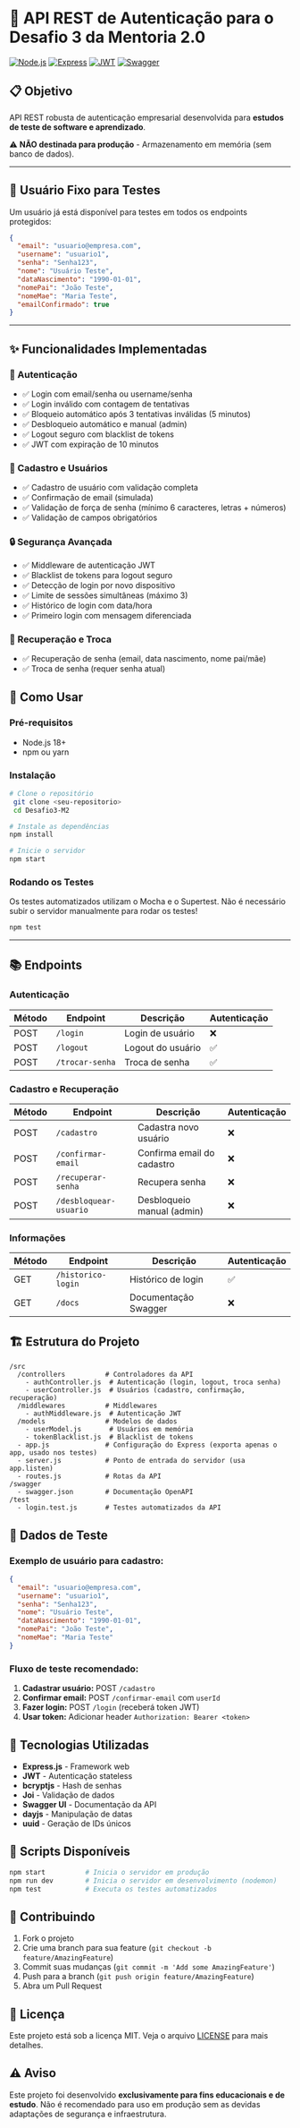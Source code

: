 # 🔐 API REST de Autenticação para o Desafio 3 da Mentoria 2.0

[![Node.js](https://img.shields.io/badge/Node.js-18+-green.svg)](https://nodejs.org/)
[![Express](https://img.shields.io/badge/Express-4.18+-blue.svg)](https://expressjs.com/)
[![JWT](https://img.shields.io/badge/JWT-Authentication-orange.svg)](https://jwt.io/)
[![Swagger](https://img.shields.io/badge/Swagger-Documentation-green.svg)](https://swagger.io/)

## 📋 Objetivo

API REST robusta de autenticação empresarial desenvolvida para **estudos de teste de software e aprendizado**. 

⚠️ **NÃO destinada para produção** - Armazenamento em memória (sem banco de dados).

---

## 👤 Usuário Fixo para Testes

Um usuário já está disponível para testes em todos os endpoints protegidos:

```json
{
  "email": "usuario@empresa.com",
  "username": "usuario1",
  "senha": "Senha123",
  "nome": "Usuário Teste",
  "dataNascimento": "1990-01-01",
  "nomePai": "João Teste",
  "nomeMae": "Maria Teste",
  "emailConfirmado": true
}
```

---

## ✨ Funcionalidades Implementadas

### 🔑 Autenticação
- ✅ Login com email/senha ou username/senha
- ✅ Login inválido com contagem de tentativas
- ✅ Bloqueio automático após 3 tentativas inválidas (5 minutos)
- ✅ Desbloqueio automático e manual (admin)
- ✅ Logout seguro com blacklist de tokens
- ✅ JWT com expiração de 10 minutos

### 👤 Cadastro e Usuários
- ✅ Cadastro de usuário com validação completa
- ✅ Confirmação de email (simulada)
- ✅ Validação de força de senha (mínimo 6 caracteres, letras + números)
- ✅ Validação de campos obrigatórios

### 🔒 Segurança Avançada
- ✅ Middleware de autenticação JWT
- ✅ Blacklist de tokens para logout seguro
- ✅ Detecção de login por novo dispositivo
- ✅ Limite de sessões simultâneas (máximo 3)
- ✅ Histórico de login com data/hora
- ✅ Primeiro login com mensagem diferenciada

### 🔄 Recuperação e Troca
- ✅ Recuperação de senha (email, data nascimento, nome pai/mãe)
- ✅ Troca de senha (requer senha atual)

## 🚀 Como Usar

### Pré-requisitos
- Node.js 18+ 
- npm ou yarn

### Instalação
```bash
# Clone o repositório
 git clone <seu-repositorio>
 cd Desafio3-M2

# Instale as dependências
npm install

# Inicie o servidor
npm start
```

### Rodando os Testes

Os testes automatizados utilizam o Mocha e o Supertest. Não é necessário subir o servidor manualmente para rodar os testes!

```bash
npm test
```

---

## 📚 Endpoints

### Autenticação
| Método | Endpoint        | Descrição         | Autenticação |
|--------|-----------------|-------------------|--------------|
| POST   | `/login`        | Login de usuário  |      ❌      |
| POST   | `/logout`       | Logout do usuário |      ✅      |
| POST   | `/trocar-senha` | Troca de senha    |      ✅      |

### Cadastro e Recuperação
| Método | Endpoint               | Descrição                  | Autenticação |
|--------|------------------------|----------------------------|--------------|
| POST   | `/cadastro`            | Cadastra novo usuário      |     ❌       |
| POST   | `/confirmar-email`     | Confirma email do cadastro |     ❌       |
| POST   | `/recuperar-senha`     | Recupera senha             |     ❌       |
| POST   | `/desbloquear-usuario` | Desbloqueio manual (admin) |     ❌       |

### Informações
| Método | Endpoint           | Descrição            | Autenticação |
|--------|--------------------|----------------------|--------------|
| GET    | `/historico-login` | Histórico de login   |     ✅       |
| GET    | `/docs`            | Documentação Swagger |     ❌       |

## 🏗️ Estrutura do Projeto

```
/src
  /controllers          # Controladores da API
    - authController.js  # Autenticação (login, logout, troca senha)
    - userController.js  # Usuários (cadastro, confirmação, recuperação)
  /middlewares          # Middlewares
    - authMiddleware.js  # Autenticação JWT
  /models               # Modelos de dados
    - userModel.js       # Usuários em memória
    - tokenBlacklist.js  # Blacklist de tokens
  - app.js              # Configuração do Express (exporta apenas o app, usado nos testes)
  - server.js           # Ponto de entrada do servidor (usa app.listen)
  - routes.js           # Rotas da API
/swagger
  - swagger.json        # Documentação OpenAPI
/test
  - login.test.js       # Testes automatizados da API
```

## 🧪 Dados de Teste

### Exemplo de usuário para cadastro:
```json
{
  "email": "usuario@empresa.com",
  "username": "usuario1",
  "senha": "Senha123",
  "nome": "Usuário Teste",
  "dataNascimento": "1990-01-01",
  "nomePai": "João Teste",
  "nomeMae": "Maria Teste"
}
```

### Fluxo de teste recomendado:
1. **Cadastrar usuário:** POST `/cadastro`
2. **Confirmar email:** POST `/confirmar-email` com `userId`
3. **Fazer login:** POST `/login` (receberá token JWT)
4. **Usar token:** Adicionar header `Authorization: Bearer <token>`

## 🔧 Tecnologias Utilizadas

- **Express.js** - Framework web
- **JWT** - Autenticação stateless
- **bcryptjs** - Hash de senhas
- **Joi** - Validação de dados
- **Swagger UI** - Documentação da API
- **dayjs** - Manipulação de datas
- **uuid** - Geração de IDs únicos

## 📝 Scripts Disponíveis

```bash
npm start          # Inicia o servidor em produção
npm run dev        # Inicia o servidor em desenvolvimento (nodemon)
npm test           # Executa os testes automatizados
```

## 🤝 Contribuindo

1. Fork o projeto
2. Crie uma branch para sua feature (`git checkout -b feature/AmazingFeature`)
3. Commit suas mudanças (`git commit -m 'Add some AmazingFeature'`)
4. Push para a branch (`git push origin feature/AmazingFeature`)
5. Abra um Pull Request

## 📄 Licença

Este projeto está sob a licença MIT. Veja o arquivo [LICENSE](LICENSE) para mais detalhes.

## ⚠️ Aviso

Este projeto foi desenvolvido **exclusivamente para fins educacionais e de estudo**. Não é recomendado para uso em produção sem as devidas adaptações de segurança e infraestrutura. 